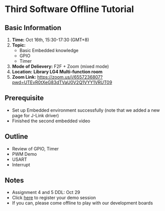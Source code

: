 # **Third Software Offline Tutorial**

## **Basic Information**

1. **Time:** Oct 16th, 15:30-17:30 (GMT+8)
2. **Topic:**
   * Basic Embedded knowledge
   * GPIO
   * Timer
3. **Mode of Delievery:** F2F + Zoom (mixed mode)
4. **Location:** **Library LG4 Multi-function room**
5. **Zoom Link:** https://zoom.us/j/6557236807?pwd=UTEvR0tXeG83dTVaU0V2Q1VYY1VRUT09

## **Prerequisite**

* Set up Embedded environment successfully (note that we added a new page for J-Link driver)
* Finished the second embedded video

## **Outline**

- Review of GPIO, Timer
- PWM Demo
- USART
- Interrupt

## **Notes**

* Assignment 4 and 5 DDL: Oct 29
* Click [here](https://docs.google.com/spreadsheets/d/1IoSDvd9TIPW_1dggNRH-mK74y9EC6J-KfCSR6_ZRHY0/edit#gid=0) to register your demo session
* If you can, please come offline to play with our development boards
